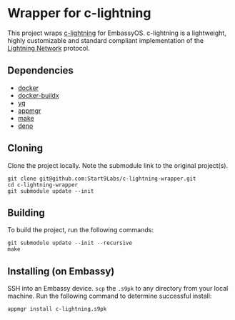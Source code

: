 # Wrapper for c-lightning

This project wraps [c-lightning](https://github.com/ElementsProject/lightning
) for EmbassyOS. c-lightning is a lightweight, highly customizable and standard compliant implementation of the [Lightning Network](https://lightning.network/) protocol.

## Dependencies

- [docker](https://docs.docker.com/get-docker)
- [docker-buildx](https://docs.docker.com/buildx/working-with-buildx/)
- [yq](https://mikefarah.gitbook.io/yq)
- [appmgr](https://github.com/Start9Labs/embassy-os/tree/master/appmgr)
- [make](https://www.gnu.org/software/make/)
- [deno](https://deno.land/)

## Cloning

Clone the project locally. Note the submodule link to the original project(s). 

```
git clone git@github.com:Start9Labs/c-lightning-wrapper.git
cd c-lightning-wrapper
git submodule update --init

```

## Building

To build the project, run the following commands:

```
git submodule update --init --recursive 
make
```

## Installing (on Embassy)

SSH into an Embassy device.
`scp` the `.s9pk` to any directory from your local machine.
Run the following command to determine successful install:

```
appmgr install c-lightning.s9pk
```
